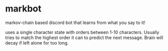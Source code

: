 # markbot
 

 markov-chain based discord bot that learns from what you say to it!

 uses a single character state with orders between 1-10 characters. Usually tries to match the highest order it can to predict the next message. Brain will decay if left alone for too long.
